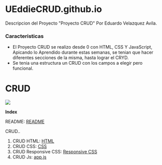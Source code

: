 # UEddieCRUD.github.io

Descripcion del Proyecto "Proyecto CRUD" Por Eduardo Velazquez Avila.

### Caracteristicas

- El Proyecto CRUD se realizo desde 0 con HTML, CSS Y JavaScript, Apicando lo Aprendido durante estas semanas,
se tenian que hacer diferentes secciones de la misma, hasta lograr el CRYD.
- Se tenia una estructura un CRUD con los campos a elegir pero funcional.

# CRUD

![](https://i.pinimg.com/originals/65/81/fa/6581faf164782eef958165def070487a.png)

**Index**

README: [README](https://github.com/UEddie/UEddieCRUD.github.io/blob/main/README.md "README")

CRUD..
                
1. CRUD HTML: [HTML](https://github.com/UEddie/UEddieCRUD.github.io/blob/main/index.html "HTML")
2. CRUD CSS: [CSS](https://github.com/UEddie/UEddieCRUD.github.io/blob/main/style.css "CSS")
3. CRUD Responsive CSS: [Responsive CSS](https://github.com/UEddie/UEddieCRUD.github.io/blob/main/style_responsive.css "Responsive CSS")
4. CRUD Js: [app.js](https://github.com/UEddie/UEddieCRUD.github.io/blob/main/style_responsive.css "app.js")